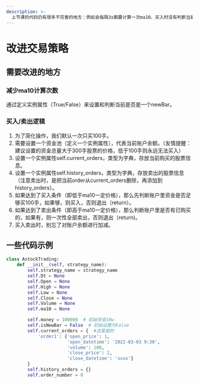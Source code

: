 ```yaml
---
description: >-
  上节课的代码仍有很多不完善的地方：例如会每隔3s都要计算一次ma10、买入时没有判断当前账户资金余量、卖出时没有判断是否有能够卖出的单子等等......所以这节课需要把一些细节完善。
---
```


# 改进交易策略

## 需要改进的地方

### 减少ma10计算次数

通过定义实例属性（True/False）来设置和判断当前是否是一个newBar。

### 买入/卖出逻辑

1. 为了简化操作，我们默认一次只买100手。
2. 需要设置一个资金池（定义一个实例属性），代表当前账户余额。（友情提醒：建议设置的资金总量大于300手股票的价格，低于100手则永远无法买入）
3. 设置一个实例属性self.current\_orders，类型为字典，存放当前购买的股票信息。
4. 设置一个实例属性self.history\_orders，类型为字典，存放卖出的股票信息（注意卖出时，是把当前order从current\_orders删除，再添加到history\_orders）。
5. 如果达到了买入条件（即低于ma10一定价格），那么先判断账户里资金是否足够买100手，如果够，则买入，否则退出（return）。
6. 如果达到了卖出条件（即高于ma10一定价格），那么判断账户里是否有已购买的，如果有，则一次性全部卖出，否则退出（return)。
7. 买入卖出时，别忘了对账户余额进行加减。

## 一些代码示例

```python
class AstockTrading:
    def __init__(self, strategy_name):
        self.strategy_name = strategy_name
        self.Dt = None
        self.Open = None
        self.High = None
        self.Low = None
        self.Close = None
        self.Volume = None
        self.ma10 = None

        self.money = 100000  # 初始资金10w
        self.isNewBar = False  # 初始设置为False
        self.current_orders = {  #这里面的
            'order1': {'open_price': 1,
                       'open_datetime': '2022-03-03 9:30',
                       'volume': 100,
                       'close_price': 2,
                       'close_datetime': 'xxxx'}
        }
        self.history_orders = {}
        self.order_number = 0

```
